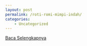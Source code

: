```yaml
---
layout: post
permalink: /roti-romi-mimpi-indah/
categories:
    - Uncategorized
---
```


[Baca Selengkapnya](/01)